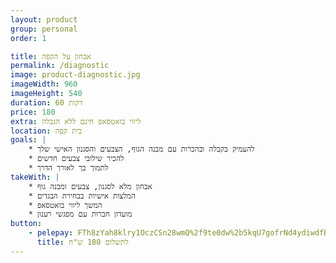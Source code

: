 ```yaml
---
layout: product
group: personal
order: 1

title: אבחון על הקפה
permalink: /diagnostic
image: product-diagnostic.jpg
imageWidth: 960
imageHeight: 540
duration: 60 דקות
price: 180
extra: ליווי בואטסאפ חינם ללא הגבלה
location: בית קפה
goals: |
    * להעמיק בקבלה ובהכרות עם מבנה הגוף, הצבעים והסגנון האישי שלך
    * להכיר שילובי צבעים חדשים
    * לתמוך בך לאורך הדרך
takeWith: |
    * אבחון מלא לסגנון, צבעים ומבנה גוף
    * המלצות אישיות בבחירת הבגדים
    * המשך ליווי בואטסאפ
    * מועדון חברות עם מפגשי רענון
button:
    - pelepay: FTh8zYah8klry1OczCSn28wmQ%2f9te0dw%2b5kqU7gofrNd4ydiwdfBhll1Qp7cTE9GilAqu5bQfy1jh74%2fa9Go2z0xGnp%2bQdygiJc9iELpozjK2mMC6iT%2f8%2f0XkNvj%2bLppQyRDYfgfisk%3d
      title: לתשלום 180 ש"ח
---
```

